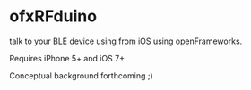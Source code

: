 ofxRFduino
==========

talk to your BLE device using from iOS using openFrameworks.

Requires iPhone 5+ and iOS 7+

Conceptual background forthcoming ;)
